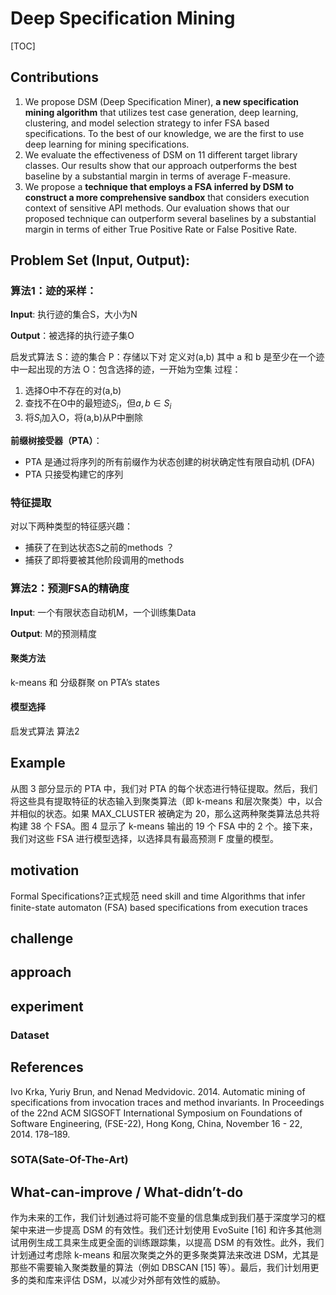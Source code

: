 # Deep Specification Mining

[TOC]



## Contributions

1. We propose DSM (Deep Specification Miner), **a new specification mining algorithm** that utilizes test case generation, deep learning, clustering, and model selection strategy to infer FSA based specifications. To the best of our knowledge, we are the first to use deep learning for mining specifications.
2. We evaluate the effectiveness of DSM on 11 different target library classes. Our results show that our approach outperforms the best baseline by a substantial margin in terms of average F-measure.
3. We propose a **technique that employs a FSA inferred by DSM to construct a more comprehensive sandbox** that considers execution context of sensitive API methods. Our evaluation shows that our proposed technique can outperform several baselines by a substantial margin in terms of either True Positive Rate or False Positive Rate.

## Problem Set (Input, Output):

### 算法1：迹的采样：

**Input**: 执行迹的集合S，大小为N

**Output**：被选择的执行迹子集O

启发式算法 
S：迹的集合
P：存储以下对
定义对(a,b) 其中 a 和 b 是至少在一个迹中一起出现的方法
O：包含选择的迹，一开始为空集
过程：
1. 选择O中不存在的对(a,b)
2. 查找不在O中的最短迹$S_i$，但$a,b\in S_i$
3. 将$S_i$加入O，将(a,b)从P中删除

**前缀树接受器（PTA）**：

- PTA 是通过将序列的所有前缀作为状态创建的树状确定性有限自动机 (DFA)
- PTA 只接受构建它的序列

### 特征提取

对以下两种类型的特征感兴趣：

- 捕获了在到达状态S之前的methods ？
- 捕获了即将要被其他阶段调用的methods



### 算法2：预测FSA的精确度

**Input**: 一个有限状态自动机M，一个训练集Data

**Output**: M的预测精度

#### 聚类方法

k-means 和 分级群聚 on PTA’s states

#### 模型选择

启发式算法 算法2



## Example

从图 3 部分显示的 PTA 中，我们对 PTA 的每个状态进行特征提取。然后，我们将这些具有提取特征的状态输入到聚类算法（即 k-means 和层次聚类）中，以合并相似的状态。如果 MAX_CLUSTER 被确定为 20，那么这两种聚类算法总共将构建 38 个 FSA。图 4 显示了 k-means 输出的 19 个 FSA 中的 2 个。接下来，我们对这些 FSA 进行模型选择，以选择具有最高预测 F 度量的模型。


## motivation

Formal Specifications?正式规范
need skill and time
Algorithms that infer finite-state automaton (FSA) based specifications from execution traces

## challenge



## approach



## experiment

### Dataset



## References
Ivo Krka, Yuriy Brun, and Nenad Medvidovic. 2014. Automatic mining of specifications from invocation traces and method invariants. In Proceedings of the 22nd ACM SIGSOFT International Symposium on Foundations of Software Engineering, (FSE-22), Hong Kong, China, November 16 - 22, 2014. 178–189.

### SOTA(Sate-Of-The-Art)

## What-can-improve / What-didn’t-do

作为未来的工作，我们计划通过将可能不变量的信息集成到我们基于深度学习的框架中来进一步提高 DSM 的有效性。我们还计划使用 EvoSuite [16] 和许多其他测试用例生成工具来生成更全面的训练跟踪集，以提高 DSM 的有效性。此外，我们计划通过考虑除 k-means 和层次聚类之外的更多聚类算法来改进 DSM，尤其是那些不需要输入聚类数量的算法（例如 DBSCAN [15] 等）。最后，我们计划用更多的类和库来评估 DSM，以减少对外部有效性的威胁。

